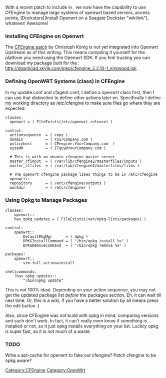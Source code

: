 With a recent patch to include <CFEngine> in <Openwrt>, we now have the
capability to use CFEngine to manage large systems of openwrt based
servers, access points,
[Dockstars](Install Openwrt on a Seagate Dockstar "wikilink"), whatever!
Awesome!

### Installing CFEngine on Openwrt

The [CFEngine
patch](https://lists.openwrt.org/pipermail/openwrt-devel/2011-May/011023.html)
by Christoph König is not yet integrated into Openwrt Upstream as of
this writing. This means compiling it yourself for the platform you need
using the Openwrt SDK. If you feel trusting you can download my package
built for the <Dockstar>:
<http://download.xkyle.com/ipkg/cfengine_2.2.10-1_kirkwood.ipk>

### Defining OpenWRT Systems (class) in CFEngine

In my update.conf and cfagent.conf, I define a openwrt class first, then
I can use that distinction to define other actions later on.
Specifically I define my working directory as /etc/cfengine to make sure
files go where they are expected:

    classes:
      openwrt = ( FileExists(/etc/openwrt_release) )

    control:
      actionsequence  = ( copy )
      domain          = ( YourCompany.com )
      policyhost      = ( CFengine.YourCompany.com  )
      sysadm          = ( ITguy@YourCompany.com )

      # This is with an ubuntu cfengine master server
      master_cfinput  = ( /var/lib/cfengine2/masterfiles/inputs )
      master_cffiles  = ( /var/lib/cfengine2/masterfiles/files )

      # The openwrt cfengine package likes things to be in /etc/cfengine
      openwrt::
      repository      = ( /etc/cfengine/outputs )
      workdir         = ( /etc/cfengine/ )

### Using Opkg to Manage Packages

    classes:
        openwrt::
        has_opkg_updates = ( FileExists(/var/opkg-lists/packages) )

    control:
        openwrt::
            DefaultPkgMgr      = ( dpkg )
            DPKGInstallCommand = ( "/bin/opkg install %s" )
            DPKGRemoveCommand  = ( "/bin/opkg remove %s" )

    packages:
        openwrt::
            vim-full action=install 

    shellcommands:
        !has_opkg_updates::
            "/bin/opkg update"

This is not 100% ideal. Depending on your action sequence, you may not
get the updated package list *before* the packages section. Eh, it can
wait till next time. Or, this is a wiki, if you have a better solution
by all means press the edit button :)

Also, since CFEngine was not build with opkg in mind, comparing versions
and such don't work. In fact, it can't really even know if something is
installed or not, so it just opkg installs everything on your list.
Luckily opkg is super fast, so it is not much of a waste.

### TODO

Write a apt-cache for openwrt to fake out cfengine? Patch cfengine to be
opkg aware?

<Category:CFEngine> <Category:OpenWrt>
